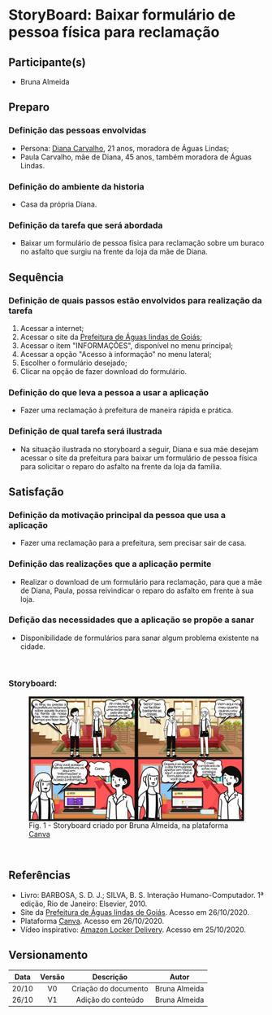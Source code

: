 # StoryBoard: Baixar formulário de pessoa física para reclamação

## Participante(s)
- Bruna Almeida

## Preparo

### Definição das pessoas envolvidas
- Persona: <a href= "https://interacao-humano-computador.github.io/2020.1-Prefeiturade-Aguas-Lindas-de-Goias/perfil_usuario/perfil_personas/#diana-carvalho">Diana Carvalho</a>, 21 anos, moradora de Águas Lindas;
- Paula Carvalho, mãe de Diana, 45 anos, também moradora de Águas Lindas.

### Definição do ambiente da historia
- Casa da própria Diana.

### Definição da tarefa que será abordada
- Baixar um formulário de pessoa física para reclamação sobre um buraco no asfalto que surgiu na frente da loja da mãe de Diana.

## Sequência

### Definição de quais passos estão envolvidos para realização da tarefa
1. Acessar a internet;
2. Acessar o site da <a href= "https://aguaslindasdegoias.go.gov.br/">Prefeitura de Águas lindas de Goiás</a>;
3. Acessar o item "INFORMAÇÕES", disponível no menu principal;
4. Acessar a opção "Acesso à informação" no menu lateral;
5. Escolher o formulário desejado;
6. Clicar na opção de fazer download do formulário.


### Definição do que leva a pessoa a usar a aplicação
- Fazer uma reclamação à prefeitura de maneira rápida e prática.

### Definição de qual tarefa será ilustrada
- Na situação ilustrada no storyboard a seguir, Diana e sua mãe desejam acessar o site da prefeitura para baixar um formulário de pessoa física para solicitar o reparo do asfalto na frente da loja da família.

## Satisfação

### Definição da motivação principal da pessoa que usa a aplicação
- Fazer uma reclamação para a prefeitura, sem precisar sair de casa.

### Definição das realizações que a aplicação permite
- Realizar o download de um formulário para reclamação, para que a mãe de Diana, Paula, possa reivindicar o reparo do asfalto em frente à sua loja.

### Defição das necessidades que a aplicação se propõe a sanar
- Disponibilidade de formulários para sanar algum problema existente na cidade.

<br>

### **Storyboard:**

<figure>
<img align=center width="700" src="../../imagens/storyboard/storyboard_4.png">
<br>
<figcaption>Fig. 1 - Storyboard criado por Bruna Almeida, na plataforma <a href= "https://www.canva.com/">Canva</a></figcaption>
</figure>



<br>

## Referências
+ Livro: BARBOSA, S. D. J.; SILVA, B. S. Interação Humano-Computador. 1ª edição, Rio de Janeiro: Elsevier, 2010.
+ Site da <a href= "https://aguaslindasdegoias.go.gov.br/">Prefeitura de Águas lindas de Goiás</a>. Acesso em 26/10/2020.
+ Plataforma <a href= "https://www.canva.com/">Canva</a>. Acesso em 26/10/2020.
+ Vídeo inspirativo: <a href="https://www.youtube.com/watch?v=wWGBLHHx0qw">Amazon Locker Delivery</a>. Acesso em 25/10/2020.



## Versionamento

| Data | Versão |           Descrição             |    Autor    |
|:----:|:------:|:-------------------------------:|:-----------:|
|20/10 |V0      |     Criação do documento        |Bruna Almeida|
|26/10 |V1      |     Adição do conteúdo          |Bruna Almeida|